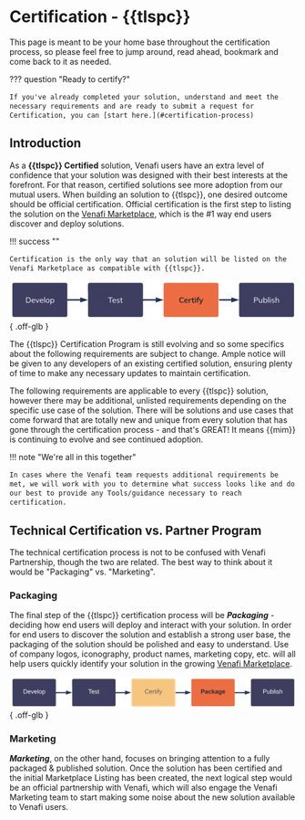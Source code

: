 # Certification - {{tlspc}}

This page is meant to be your home base throughout the certification process, so please feel free to jump around, read ahead, bookmark and come back to it as needed. 

??? question "Ready to certify?"

    If you've already completed your solution, understand and meet the necessary requirements and are ready to submit a request for Certification, you can [start here.](#certification-process)

## Introduction

As a **{{tlspc}} Certified** solution, Venafi users have an extra level of confidence that your solution was designed with their best interests at the forefront.
For that reason, certified solutions see more adoption from our mutual users.
When building an solution to {{tlspc}}, one desired outcome should be official certification.
Official certification is the first step to listing the solution on the [Venafi Marketplace](https://marketplace.venafi.com), which is the #1 way end users discover and deploy solutions.  

!!! success ""

    Certification is the only way that an solution will be listed on the Venafi Marketplace as compatible with {{tlspc}}. 

![Certify](../../../assets/images/certification/certify-chart.png){ .off-glb }

The {{tlspc}} Certification Program is still evolving and so some specifics about the following requirements are subject to change.
Ample notice will be given to any developers of an existing certified solution, ensuring plenty of time to make any necessary updates to maintain certification.

The following requirements are applicable to every {{tlspc}} solution, however there may be additional, unlisted requirements depending on the specific use case of the solution.
There will be solutions and use cases that come forward that are totally new and unique from every solution that has gone through the certification process - and that's GREAT!
It means {{mim}} is continuing to evolve and see continued adoption.

!!! note "We're all in this together"

    In cases where the Venafi team requests additional requirements be met, we will work with you to determine what success looks like and do our best to provide any Tools/guidance necessary to reach certification.

## Technical Certification vs. Partner Program

The technical certification process is not to be confused with Venafi Partnership, though the two are related.
The best way to think about it would be "Packaging" vs. "Marketing".

### Packaging

The final step of the {{tlspc}} certification process will be ***Packaging*** - deciding how end users will deploy and interact with your solution.
In order for end users to discover the solution and establish a strong user base, the packaging of the solution should be polished and easy to understand.
Use of company logos, iconography, product names, marketing copy, etc. will all help users quickly identify your solution in the growing [Venafi Marketplace](https://marketplace.venafi.com). 

![Package](../../../assets/images/certification/package-chart.png){ .off-glb }

### Marketing

***Marketing***, on the other hand, focuses on bringing attention to a fully packaged & published solution.
Once the solution has been certified and the initial Marketplace Listing has been created, the next logical step would be an official partnership with Venafi, which will also engage the Venafi Marketing team to start making some noise about the new solution available to Venafi users.